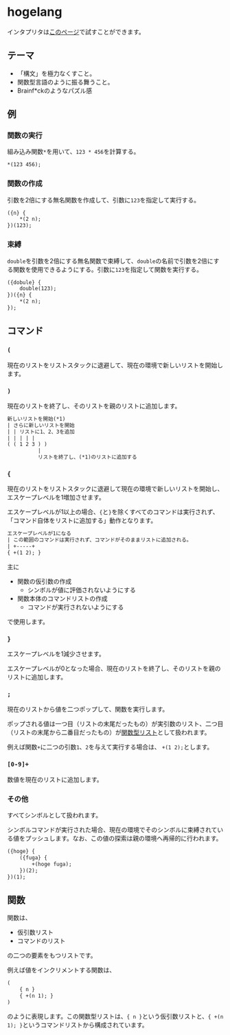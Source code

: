 # hogelang

インタプリタは[このページ](https://yukitomoda.github.io/hogelang/demo.html)で試すことができます。

## テーマ

- 「構文」を極力なくすこと。
- 関数型言語のように振る舞うこと。
- Brainf\*ckのようなパズル感

## 例

### 関数の実行

組み込み関数`*`を用いて、`123 * 456`を計算する。

```txt
*(123 456);
```

### 関数の作成

引数を2倍にする無名関数を作成して、引数に`123`を指定して実行する。

```txt
({n} {
    *(2 n);
})(123);
```

### 束縛

`double`を引数を2倍にする無名関数で束縛して、`double`の名前で引数を2倍にする関数を使用できるようにする。引数に`123`を指定して関数を実行する。

```txt
({dobule} {
    double(123);
})({n} {
    *(2 n);
});
```

## コマンド

### `(`

現在のリストをリストスタックに退避して、現在の環境で新しいリストを開始します。

### `)`

現在のリストを終了し、そのリストを親のリストに追加します。

```txt
新しいリストを開始(*1)
| さらに新しいリストを開始
| | リストに1、2、3を追加
| | | | |
( ( 1 2 3 ) )
          |
          リストを終了し、(*1)のリストに追加する
```

### `{`

現在のリストをリストスタックに退避して現在の環境で新しいリストを開始し、エスケープレベルを1増加させます。

エスケープレベルが1以上の場合、`{`と`}`を除くすべてのコマンドは実行されず、「コマンド自体をリストに追加する」動作となります。

```txt
エスケープレベルが1になる
| この範囲のコマンドは実行されず、コマンドがそのままリストに追加される。
| +-----+
{ +(1 2); }
```

主に

- 関数の仮引数の作成
  - シンボルが値に評価されないようにする
- 関数本体のコマンドリストの作成
  - コマンドが実行されないようにする

で使用します。

### `}`

エスケープレベルを1減少させます。

エスケープレベルが0となった場合、現在のリストを終了し、そのリストを親のリストに追加します。

### `;`

現在のリストから値を二つポップして、関数を実行します。

ポップされる値は一つ目（リストの末尾だったもの）が実引数のリスト、二つ目（リストの末尾から二番目だったもの）が[関数型リスト](#関数)として扱われます。

例えば関数`+`に二つの引数`1`、`2`を与えて実行する場合は、 `+(1 2);`とします。

### `[0-9]+`

数値を現在のリストに追加します。

### その他

すべてシンボルとして扱われます。

シンボルコマンドが実行された場合、現在の環境でそのシンボルに束縛されている値をプッシュします。なお、この値の探索は親の環境へ再帰的に行われます。

```txt
({hoge} {
    ({fuga} {
        +(hoge fuga);
    })(2);
})(1);
```

## 関数

関数は、

- 仮引数リスト
- コマンドのリスト

の二つの要素をもつリストです。

例えば値をインクリメントする関数は、

```txt
(
    { n }
    { +(n 1); }
)
```

のように表現します。この関数型リストは、`{ n }`という仮引数リストと、`{ +(n 1); }`というコマンドリストから構成されています。

